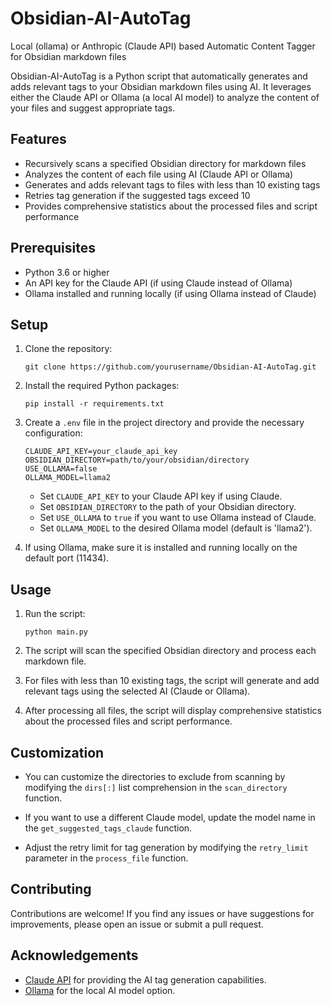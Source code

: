 # Obsidian-AI-AutoTag
Local (ollama) or Anthropic (Claude API) based Automatic Content Tagger for Obsidian markdown files

Obsidian-AI-AutoTag is a Python script that automatically generates and adds relevant tags to your Obsidian markdown files using AI. It leverages either the Claude API or Ollama (a local AI model) to analyze the content of your files and suggest appropriate tags.

## Features

- Recursively scans a specified Obsidian directory for markdown files
- Analyzes the content of each file using AI (Claude API or Ollama)
- Generates and adds relevant tags to files with less than 10 existing tags
- Retries tag generation if the suggested tags exceed 10
- Provides comprehensive statistics about the processed files and script performance

## Prerequisites

- Python 3.6 or higher
- An API key for the Claude API (if using Claude instead of Ollama)
- Ollama installed and running locally (if using Ollama instead of Claude)

## Setup

1. Clone the repository:
   ```
   git clone https://github.com/yourusername/Obsidian-AI-AutoTag.git
   ```

2. Install the required Python packages:
   ```
   pip install -r requirements.txt
   ```

3. Create a `.env` file in the project directory and provide the necessary configuration:
   ```
   CLAUDE_API_KEY=your_claude_api_key
   OBSIDIAN_DIRECTORY=path/to/your/obsidian/directory
   USE_OLLAMA=false
   OLLAMA_MODEL=llama2
   ```
   - Set `CLAUDE_API_KEY` to your Claude API key if using Claude.
   - Set `OBSIDIAN_DIRECTORY` to the path of your Obsidian directory.
   - Set `USE_OLLAMA` to `true` if you want to use Ollama instead of Claude.
   - Set `OLLAMA_MODEL` to the desired Ollama model (default is 'llama2').

4. If using Ollama, make sure it is installed and running locally on the default port (11434).

## Usage

1. Run the script:
   ```
   python main.py
   ```

2. The script will scan the specified Obsidian directory and process each markdown file.

3. For files with less than 10 existing tags, the script will generate and add relevant tags using the selected AI (Claude or Ollama).

4. After processing all files, the script will display comprehensive statistics about the processed files and script performance.

## Customization

- You can customize the directories to exclude from scanning by modifying the `dirs[:]` list comprehension in the `scan_directory` function.

- If you want to use a different Claude model, update the model name in the `get_suggested_tags_claude` function.

- Adjust the retry limit for tag generation by modifying the `retry_limit` parameter in the `process_file` function.

## Contributing

Contributions are welcome! If you find any issues or have suggestions for improvements, please open an issue or submit a pull request.

## Acknowledgements

- [Claude API](https://www.anthropic.com) for providing the AI tag generation capabilities.
- [Ollama](https://github.com/OllieTheCoder/ollama) for the local AI model option.
